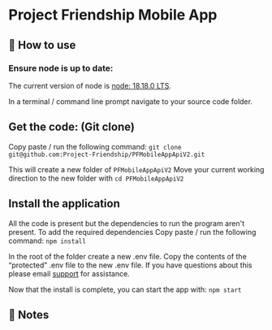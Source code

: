# Project Friendship Mobile App

## 🚀 How to use
### Ensure node is up to date:
The current version of node is [node: 18.18.0 LTS](https://nodejs.org/en).

In a terminal / command line prompt navigate to your source code folder.

## Get the code: (Git clone)
Copy paste / run the following command:
`git clone git@github.com:Project-Friendship/PFMobileAppApiV2.git`

This will create a new folder of `PFMobileAppApiV2`
Move your current working direction to the new folder with `cd PFMobileAppApiV2`

## Install the application
All the code is present but the dependencies to run the program aren't present. 
To add the required dependencies Copy paste / run the following command:
`npm install`

In the root of the folder create a new .env file.
Copy the contents of the “protected” .env file to the new .env file. If you have questions about this please email [support](mailto:it@projectfreindshipmentoring.org) for assistance.

Now that the install is complete, you can start the app with: 
`npm start`

## 📝 Notes
